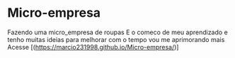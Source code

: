 # Micro-empresa
Fazendo uma micro_empresa de roupas
E o comeco de meu aprendizado e tenho muitas ideias para melhorar com o tempo vou me aprimorando mais
Acesse [(https://marcio231998.github.io/Micro-empresa/)]
